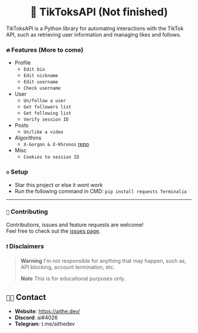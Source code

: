 <h1 align="center">📱 TikToksAPI (Not finished)</h1>
TikToksAPI is a Python library for automating interactions with the TikTok API, such as retrieving user information and managing likes and follows.

### `🔥` Features (More to come)
+ Profile
  + `Edit bio`
  + `Edit nickname`
  + `Edit username`
  + `Check username`
+ User
  + `Un/follow a user`
  + `Get followers list`
  + `Get following list`
  + `Verify session ID`
+ Posts
  + `Un/like a video`
+ Algorithms
  + `X-Gorgon & X-Khronos` [repo](https://github.com/aithedev/X-Gorgon)
+ Misc
  + `Cookies to session ID`

### `⚙️` Setup
- Star this project or else it wont work
- Run the following command in CMD: `pip install requests Terminalia`
***

### `🤝` Contributing

Contributions, issues and feature requests are welcome!<br/>Feel free to check out the [issues page](https://github.com/aithedev/TikTok-Full-API/issues).


### `❗` Disclaimers
> **Warning** I'm not responsible for anything that may happen, such as, API blocking, account termination, etc.
> 
> **Note** This is for educational purposes only.

## `🧑‍💻` Contact
- **Website**: https://aithe.dev/
- **Discord**: ai#4026
- **Telegram**: t.me/aithedev
